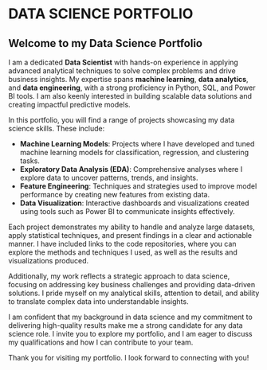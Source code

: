 # DATA SCIENCE PORTFOLIO
## Welcome to my Data Science Portfolio

I am a dedicated **Data Scientist** with hands-on experience in applying advanced analytical techniques to solve complex problems and drive business insights. My expertise spans **machine learning**, **data analytics**, and **data engineering**, with a strong proficiency in Python, SQL, and Power BI tools. I am also keenly interested in building scalable data solutions and creating impactful predictive models.

In this portfolio, you will find a range of projects showcasing my data science skills. These include:

- **Machine Learning Models**: Projects where I have developed and tuned machine learning models for classification, regression, and clustering tasks.
- **Exploratory Data Analysis (EDA)**: Comprehensive analyses where I explore data to uncover patterns, trends, and insights.
- **Feature Engineering**: Techniques and strategies used to improve model performance by creating new features from existing data.
- **Data Visualization**: Interactive dashboards and visualizations created using tools such as Power BI to communicate insights effectively.

Each project demonstrates my ability to handle and analyze large datasets, apply statistical techniques, and present findings in a clear and actionable manner. I have included links to the code repositories, where you can explore the methods and techniques I used, as well as the results and visualizations produced.

Additionally, my work reflects a strategic approach to data science, focusing on addressing key business challenges and providing data-driven solutions. I pride myself on my analytical skills, attention to detail, and ability to translate complex data into understandable insights.

I am confident that my background in data science and my commitment to delivering high-quality results make me a strong candidate for any data science role. I invite you to explore my portfolio, and I am eager to discuss my qualifications and how I can contribute to your team.

Thank you for visiting my portfolio. I look forward to connecting with you!


